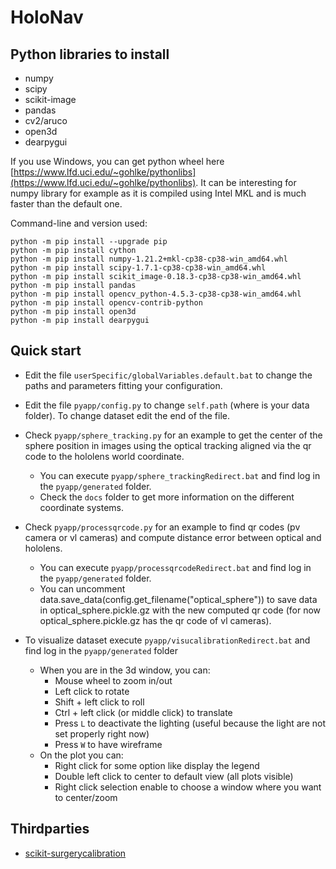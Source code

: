 # HoloNav

## Python libraries to install
- numpy
- scipy
- scikit-image
- pandas
- cv2/aruco
- open3d
- dearpygui

If you use Windows, you can get python wheel here [https://www.lfd.uci.edu/~gohlke/pythonlibs](https://www.lfd.uci.edu/~gohlke/pythonlibs). It can be interesting for numpy library for example as it is compiled using Intel MKL and is much faster than the default one.

Command-line and version used:
```
python -m pip install --upgrade pip
python -m pip install cython
python -m pip install numpy-1.21.2+mkl-cp38-cp38-win_amd64.whl
python -m pip install scipy-1.7.1-cp38-cp38-win_amd64.whl
python -m pip install scikit_image-0.18.3-cp38-cp38-win_amd64.whl
python -m pip install pandas
python -m pip install opencv_python-4.5.3-cp38-cp38-win_amd64.whl
python -m pip install opencv-contrib-python
python -m pip install open3d
python -m pip install dearpygui
```

## Quick start
- Edit the file `userSpecific/globalVariables.default.bat` to change the paths and parameters fitting your configuration.
- Edit the file `pyapp/config.py` to change `self.path` (where is your data folder). To change dataset edit the end of the file.

- Check `pyapp/sphere_tracking.py` for an example to get the center of the sphere position in images using the optical tracking aligned via the qr code to the hololens world coordinate.
	- You can execute `pyapp/sphere_trackingRedirect.bat` and find log in the `pyapp/generated` folder.
	- Check the `docs` folder to get more information on the different coordinate systems.

- Check `pyapp/processqrcode.py` for an example to find qr codes (pv camera or vl cameras) and compute distance error between optical and hololens.
	- You can execute `pyapp/processqrcodeRedirect.bat` and find log in the `pyapp/generated` folder.
	- You can uncomment data.save_data(config.get_filename("optical_sphere")) to save data in optical_sphere.pickle.gz with the new computed qr code (for now optical_sphere.pickle.gz has the qr code of vl cameras).

- To visualize dataset execute `pyapp/visucalibrationRedirect.bat` and find log in the `pyapp/generated` folder
	- When you are in the 3d window, you can:
		- Mouse wheel to zoom in/out
		- Left click to rotate
		- Shift + left click to roll
		- Ctrl + left click (or middle click) to translate
		- Press `L` to deactivate the lighting (useful because the light are not set properly right now)
		- Press `W` to have wireframe
	- On the plot you can:
		- Right click for some option like display the legend
		- Double left click to center to default view (all plots visible)
		- Right click selection enable to choose a window where you want to center/zoom

## Thirdparties
- [scikit-surgerycalibration](https://github.com/SciKit-Surgery/scikit-surgerycalibration)